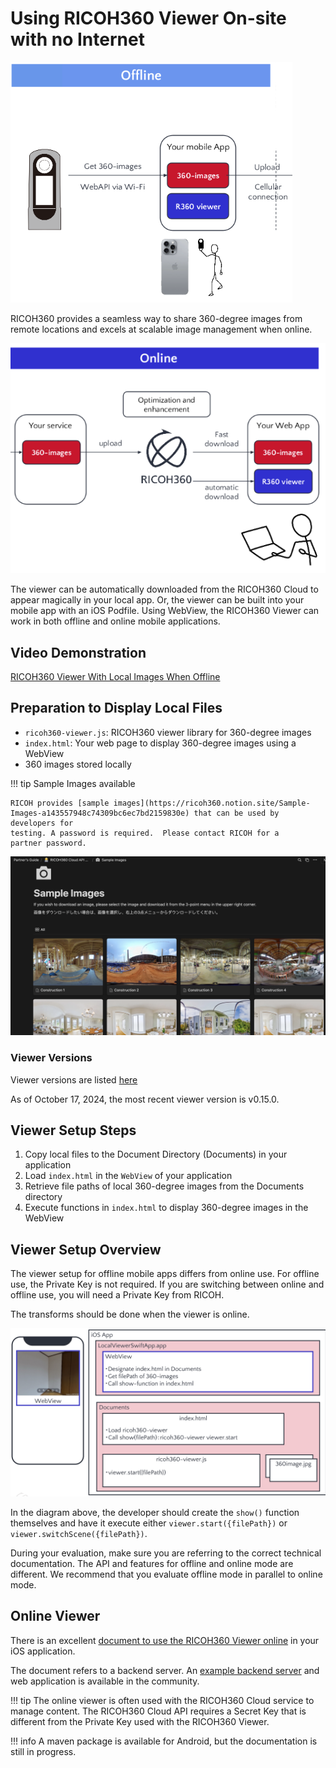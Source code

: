 # Using RICOH360 Viewer On-site with no Internet

![overview](images/overview_offline.png)

RICOH360 provides a seamless way to share 360-degree images from remote locations
and excels at scalable image management when online.

![overview online](images/overview_online.png)

The viewer can be automatically downloaded from the RICOH360 Cloud to appear
magically in your local app.  Or, the viewer can be built into your mobile
app with an iOS Podfile.  Using WebView, the RICOH360 Viewer can work in both
offline and online mobile applications.

## Video Demonstration

[RICOH360 Viewer With Local Images When Offline](https://youtu.be/0sTO38q53Ro)

## Preparation to Display Local Files

* `ricoh360-viewer.js`: RICOH360 viewer library for 360-degree images
* `index.html`: Your web page to display 360-degree images using a WebView
* 360 images stored locally

!!! tip Sample Images available

    RICOH provides [sample images](https://ricoh360.notion.site/Sample-Images-a143557948c74309bc6ec7bd2159830e) that can be used by developers for
    testing. A password is required.  Please contact RICOH for a
    partner password.

![sample images](images/sample_images.png)

### Viewer Versions

Viewer versions are listed [here](https://ricoh360.notion.site/Release-Notes-a3f8cdc266de4bd38411f5a032d5b673)

As of October 17, 2024, the most recent viewer version is v0.15.0.

## Viewer Setup Steps

1. Copy local files to the Document Directory (Documents) in your application
1. Load `index.html` in the `WebView` of your application
1. Retrieve file paths of local 360-degree images from the Documents directory
1. Execute functions in `index.html` to display 360-degree images in the WebView

## Viewer Setup Overview

The viewer setup for offline mobile apps  differs from online use.
For offline use, the Private Key is not required.  If you are
switching between online and offline use, you will need a Private Key
from RICOH.

The transforms should be done when the viewer is online.

![viewer setup overview](images/viewer_setup.png)

In the diagram above, the developer should create the `show()` function themselves
and have it execute either `viewer.start({filePath})` or `viewer.switchScene({filePath})`.

During your evaluation, make sure you are referring to the correct
technical documentation.  The API and features for offline and online mode are different.
We recommend that you evaluate offline mode in parallel to online mode.

## Online Viewer

There is an excellent [document to use the RICOH360 Viewer online](https://ricoh360.notion.site/Integrate-RICOH360-Viewer-into-your-own-iOS-application-ed538328fd4f449ca9c0081792854d71)
in your iOS application.

The document refers to a backend server. An [example backend server](https://github.com/theta360developers/oppkey-ricoh-viewer-demo-basic) and web application is
available in the community.

!!! tip
    The online viewer is often used with the RICOH360 Cloud service to manage content.
    The RICOH360 Cloud API requires a Secret Key that is different from the Private
    Key used with the RICOH360 Viewer.

!!! info
    A maven package is available for Android, but the documentation is still
    in progress.
